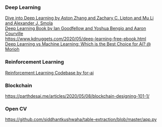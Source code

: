 ### Deep Learning
[Dive into Deep Learning by Aston Zhang and Zachary C. Lipton and Mu Li and Alexander J. Smola](https://d2l.ai/)  
[Deep Learning Book by Ian Goodfellow and Yoshua Bengio and Aaron Courville
](https://www.deeplearningbook.org/)  
https://www.kdnuggets.com/2020/05/deep-learning-free-ebook.html  
[Deep Learning vs Machine Learning: Which is the Best Choice for AI? @ Morioh](https://morioh.com/p/06f664d53cf5)

### Reinforcement Learning
[Reinforcement Learning Codebase by for-ai](https://github.com/for-ai/rl)  

### Blockchain
https://parthdesai.me/articles/2020/05/08/blockchain-designing-101-1/  

### Open CV
https://github.com/siddhantkushwaha/table-extraction/blob/master/app.py  
